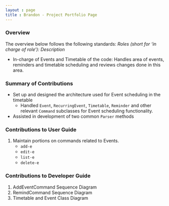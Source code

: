```yaml
---
layout : page
title : Brandon - Project Portfolio Page
---
```



### Overview
The overview below follows the following standards: 
*Roles (short for ‘in charge of role’): Description*

- In-charge of Events and Timetable of the code: Handles area of events, reminders and timetable scheduling and reviews changes done in this area.

### Summary of Contributions
- Set up and designed the architecture used for Event scheduling in the timetable
    - Handled `Event`, `RecurringEvent`, `Timetable`, `Reminder` and other relevant `Command` subclasses for Event scheduling functionality.
- Assisted in development of two common `Parser` methods


### Contributions to User Guide
1. Maintain portions on commands related to Events.
    - `add-e`
    - `edit-e`
    - `list-e`
    - `delete-e`

### Contributions to Developer Guide
1. AddEventCommand Sequence Diagram
1. RemindCommand Sequence Diagram
1. Timetable and Event Class Diagram

